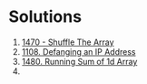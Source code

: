 # Solutions

1. [1470 - Shuffle The Array](./1470md)
2. [1108. Defanging an IP Address](./1108.md)
3. [1480. Running Sum of 1d Array](./1480.md)
4. 

